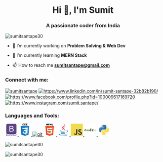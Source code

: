 <h1 align="center">Hi 👋, I'm Sumit</h1>
<h3 align="center">A passionate coder from India</h3>

<p align="left"> <img src="https://komarev.com/ghpvc/?username=sumitsantape30&label=Profile%20views&color=0e75b6&style=flat" alt="sumitsantape30" /> </p>


- 🔭 I’m currently working on **Problem Solving & Web Dev**

- 🌱 I’m currently learning **MERN Stack**

- 📫 How to reach me **sumitsantape@gmail.com**

<h3 align="left">Connect with me:</h3>
<p align="left">
<a href="https://twitter.com/sumitsantape" target="blank"><img align="center" src="https://raw.githubusercontent.com/rahuldkjain/github-profile-readme-generator/master/src/images/icons/Social/twitter.svg" alt="sumitsantape" height="30" width="40" /></a>
<a href="https://linkedin.com/in/https://www.linkedin.com/in/sumit-santape-32b82b190/" target="blank"><img align="center" src="https://raw.githubusercontent.com/rahuldkjain/github-profile-readme-generator/master/src/images/icons/Social/linked-in-alt.svg" alt="https://www.linkedin.com/in/sumit-santape-32b82b190/" height="30" width="40" /></a>
<a href="https://fb.com/https://www.facebook.com/profile.php?id=100009617169720" target="blank"><img align="center" src="https://raw.githubusercontent.com/rahuldkjain/github-profile-readme-generator/master/src/images/icons/Social/facebook.svg" alt="https://www.facebook.com/profile.php?id=100009617169720" height="30" width="40" /></a>
<a href="https://instagram.com/https://www.instagram.com/sumit.santape/" target="blank"><img align="center" src="https://raw.githubusercontent.com/rahuldkjain/github-profile-readme-generator/master/src/images/icons/Social/instagram.svg" alt="https://www.instagram.com/sumit.santape/" height="30" width="40" /></a>
</p>

<h3 align="left">Languages and Tools:</h3>
<p align="left"> <a href="https://getbootstrap.com" target="_blank"> <img src="https://raw.githubusercontent.com/devicons/devicon/master/icons/bootstrap/bootstrap-plain-wordmark.svg" alt="bootstrap" width="40" height="40"/> </a> <a href="https://www.w3schools.com/css/" target="_blank"> <img src="https://raw.githubusercontent.com/devicons/devicon/master/icons/css3/css3-original-wordmark.svg" alt="css3" width="40" height="40"/> </a> <a href="https://git-scm.com/" target="_blank"> <img src="https://www.vectorlogo.zone/logos/git-scm/git-scm-icon.svg" alt="git" width="40" height="40"/> </a> <a href="https://www.w3.org/html/" target="_blank"> <img src="https://raw.githubusercontent.com/devicons/devicon/master/icons/html5/html5-original-wordmark.svg" alt="html5" width="40" height="40"/> </a> <a href="https://www.java.com" target="_blank"> <img src="https://raw.githubusercontent.com/devicons/devicon/master/icons/java/java-original.svg" alt="java" width="40" height="40"/> </a> <a href="https://developer.mozilla.org/en-US/docs/Web/JavaScript" target="_blank"> <img src="https://raw.githubusercontent.com/devicons/devicon/master/icons/javascript/javascript-original.svg" alt="javascript" width="40" height="40"/> </a> <a href="https://nodejs.org" target="_blank"> <img src="https://raw.githubusercontent.com/devicons/devicon/master/icons/nodejs/nodejs-original-wordmark.svg" alt="nodejs" width="40" height="40"/> </a> <a href="https://www.python.org" target="_blank"> <img src="https://raw.githubusercontent.com/devicons/devicon/master/icons/python/python-original.svg" alt="python" width="40" height="40"/> </a> </p>

<p><img align="center" src="https://github-readme-stats.vercel.app/api/top-langs?username=sumitsantape30&show_icons=true&locale=en&layout=compact" alt="sumitsantape30" /></p>

<p><img align="center" src="https://github-readme-streak-stats.herokuapp.com/?user=sumitsantape30&" alt="sumitsantape30" /></p>
